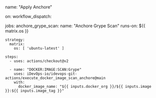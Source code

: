 name: "Apply Anchore"

on:
  workflow_dispatch:

jobs:
  anchore_grype_scan:
    name: "Anchore Grype Scan"
    runs-on: ${{ matrix.os }}

    strategy:
      matrix:
        os: [ 'ubuntu-latest' ]

    steps:
      - uses: actions/checkout@v2

      - name: "DOCKER:IMAGE:SCAN:Grype"
        uses: iDevOps-io/idevops-git-actions/execute_docker_image_scan_anchore@main
        with:
          docker_image_name: "${{ inputs.docker_org }}/${{ inputs.image }}:${{ inputs.image_tag }}"
